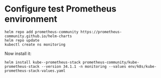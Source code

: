 
# Configure test Prometheus environment

```
helm repo add prometheus-community https://prometheus-community.github.io/helm-charts
helm repo update
kubectl create ns monitoring
```

Now install it:

```
helm install kube--prometheus-stack prometheus-community/kube-prometheus-stack --version 34.1.1 -n monitoring --values env/k8s/kube-prometheus-stack-values.yaml
```